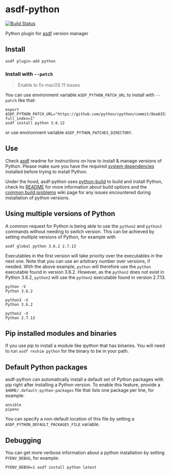 # asdf-python

[![Build Status](https://travis-ci.org/danhper/asdf-python.svg?branch=master)](https://travis-ci.org/danhper/asdf-python)

Python plugin for [asdf](https://github.com/asdf-vm/asdf) version manager

## Install

```
asdf plugin-add python
```

### Install with `--patch`

> Enable to fix macOS 11 issues

You can use environment variable `ASDF_PYTHON_PATCH_URL` to install with `--patch` like that:

```
export ASDF_PYTHON_PATCH_URL="https://github.com/python/cpython/commit/8ea6353.patch?full_index=1"
asdf install python 3.6.12
```

or use environment variable `ASDF_PYTHON_PATCHES_DIRECTORY`.

## Use

Check [asdf](https://github.com/asdf-vm/asdf) readme for instructions on how to install & manage versions of Python.
Please make sure you have the required [system dependencies](https://github.com/pyenv/pyenv/wiki#suggested-build-environment) installed before trying to install Python.

Under the hood, asdf-python uses [python-build](https://github.com/yyuu/pyenv/tree/master/plugins/python-build)
to build and install Python, check its [README](https://github.com/yyuu/pyenv/tree/master/plugins/python-build)
for more information about build options and the [common build problems](https://github.com/pyenv/pyenv/wiki/Common-build-problems) wiki page for any issues encountered during installation of python versions.

## Using multiple versions of Python

A common request for Python is being able to use the `python2` and `python3` commands without needing to switch version.
This can be achieved by setting multiple versions of Python, for example with

```
asdf global python 3.6.2 2.7.13
```

Executables in the first version will take priority over the executables in the next one. Note that you can use an arbitrary number over versions, if needed.
With the above example, `python` will therefore use the `python` executable found in version 3.6.2.
However, as the `python2` does not exist in Python 3.6.2, `python2` will use the `python2` executable found in version 2.7.13.

```
python -V
Python 3.6.2

python3 -V
Python 3.6.2

python2 -V
Python 2.7.13
```

## Pip installed modules and binaries

If you use pip to install a module like ipython that has binaries. You will need to run `asdf reshim python` for the binary to be in your path.

## Default Python packages

asdf-python can automatically install a default set of Python packages with pip right after installing a Python version. To enable this feature, provide a `$HOME/.default-python-packages` file that lists one package per line, for example:

```
ansible
pipenv
```

You can specify a non-default location of this file by setting a `ASDF_PYTHON_DEFAULT_PACKAGES_FILE` variable.

## Debugging

You can get more verbose information about a python installation by setting `PYENV_DEBUG`, for example:

```
PYENV_DEBUG=1 asdf install python latest
```

